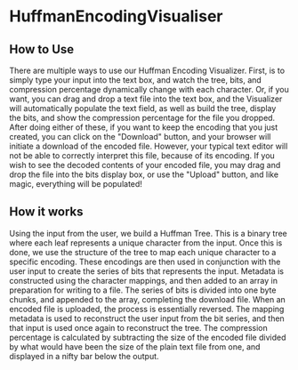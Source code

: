 # HuffmanEncodingVisualiser

## How to Use
There are multiple ways to use our Huffman Encoding Visualizer. First, is to simply type your input into the text box, and watch the tree, bits, and compression percentage dynamically change with each character. Or, if you want, you can drag and drop a text file into the text box, and the Visualizer will automatically populate the text field, as well as build the tree, display the bits, and show the compression percentage for the file you dropped. After doing either of these, if you want to keep the encoding that you just created, you can click on the "Download" button, and your browser will initiate a download of the encoded file. However, your typical text editor will not be able to correctly interpret this file, because of its encoding. If you wish to see the decoded contents of your encoded file, you may drag and drop the file into the bits display box, or use the "Upload" button, and like magic, everything will be populated!

## How it works
Using the input from the user, we build a Huffman Tree. This is a binary tree where each leaf represents a unique character from the input. Once this is done, we use the structure of the tree to map each unique character to a specific encoding. These encodings are then used in conjunction with the user input to create the series of bits that represents the input. Metadata is constructed using the character mappings, and then added to an array in preparation for writing to a file. The series of bits is divided into one byte chunks, and appended to the array, completing the download file. When an encoded file is uploaded, the process is essentially reversed. The mapping metadata is used to reconstruct the user input from the bit series, and then that input is used once again to reconstruct the tree. The compression percentage is calculated by subtracting the size of the encoded file divided by what would have been the size of the plain text file from one, and displayed in a nifty bar below the output.
